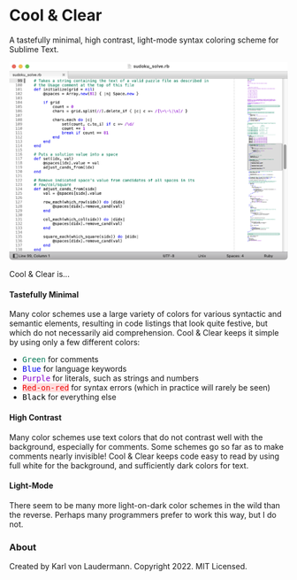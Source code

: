 # Cool & Clear

A tastefully minimal, high contrast, light-mode syntax coloring scheme for Sublime Text.

![Ruby Sample](Assets/CnC%20Sample%20Ruby.png)

Cool & Clear is...

#### Tastefully Minimal

Many color schemes use a large variety of colors for various syntactic and semantic
elements, resulting in code listings that look quite festive, but which do not necessarily
aid comprehension. Cool & Clear keeps it simple by using only a few different
colors:

- <span style="color: #075; font-family: monospace;">Green</span> for comments
- <span style="color: #00E; font-family: monospace;">Blue</span> for language keywords
- <span style="color: #80C; font-family: monospace;">Purple</span> for literals, such as
    strings and numbers
- <span style="color: #E00; background-color: #FDD; font-family: monospace;">Red-on-red</span>
    for syntax errors (which in practice will rarely be seen)
- <span style="color: #000; font-family: monospace;">Black</span> for everything else

#### High Contrast

Many color schemes use text colors that do not contrast well with the background,
especially for comments. Some schemes go so far as to make comments nearly invisible!
Cool & Clear keeps code easy to read by using full white for the background, and
sufficiently dark colors for text.

#### Light-Mode

There seem to be many more light-on-dark color schemes in the wild than the reverse.
Perhaps many programmers prefer to work this way, but I do not.

### About
Created by Karl von Laudermann. Copyright 2022. MIT Licensed.
